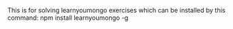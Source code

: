 This is for solving learnyoumongo exercises which can be installed by this command:
npm install learnyoumongo -g
